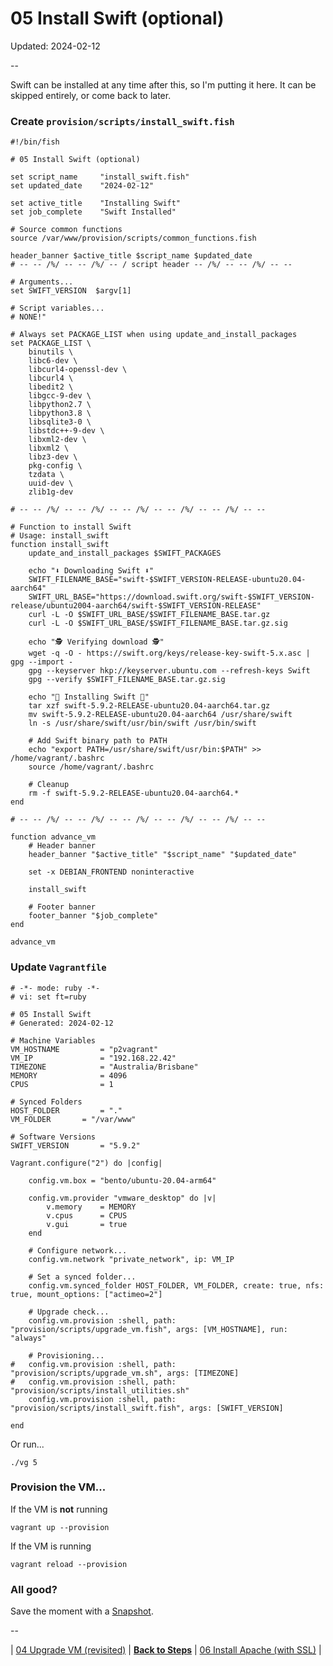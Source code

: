 # 05 Install Swift (optional)

Updated: 2024-02-12

--

Swift can be installed at any time after this, so I'm putting it here. It can be skipped entirely, or come back to later.

### Create `provision/scripts/install_swift.fish`

```
#!/bin/fish

# 05 Install Swift (optional)

set script_name     "install_swift.fish"
set updated_date    "2024-02-12"

set active_title    "Installing Swift"
set job_complete    "Swift Installed"

# Source common functions
source /var/www/provision/scripts/common_functions.fish

header_banner $active_title $script_name $updated_date
# -- -- /%/ -- -- /%/ -- / script header -- /%/ -- -- /%/ -- --

# Arguments...
set SWIFT_VERSION  $argv[1]

# Script variables...
# NONE!"

# Always set PACKAGE_LIST when using update_and_install_packages
set PACKAGE_LIST \
	binutils \
	libc6-dev \
	libcurl4-openssl-dev \
	libcurl4 \
	libedit2 \
	libgcc-9-dev \
	libpython2.7 \
	libpython3.8 \
	libsqlite3-0 \
	libstdc++-9-dev \
	libxml2-dev \
	libxml2 \
	libz3-dev \
	pkg-config \
	tzdata \
	uuid-dev \
	zlib1g-dev

# -- -- /%/ -- -- /%/ -- -- /%/ -- -- /%/ -- -- /%/ -- --

# Function to install Swift
# Usage: install_swift
function install_swift
	update_and_install_packages $SWIFT_PACKAGES

	echo "⬇️ Downloading Swift ⬇️"
	SWIFT_FILENAME_BASE="swift-$SWIFT_VERSION-RELEASE-ubuntu20.04-aarch64"
	SWIFT_URL_BASE="https://download.swift.org/swift-$SWIFT_VERSION-release/ubuntu2004-aarch64/swift-$SWIFT_VERSION-RELEASE"
	curl -L -O $SWIFT_URL_BASE/$SWIFT_FILENAME_BASE.tar.gz
	curl -L -O $SWIFT_URL_BASE/$SWIFT_FILENAME_BASE.tar.gz.sig

	echo "🕵️ Verifying download 🕵️"
	wget -q -O - https://swift.org/keys/release-key-swift-5.x.asc | gpg --import -
	gpg --keyserver hkp://keyserver.ubuntu.com --refresh-keys Swift
	gpg --verify $SWIFT_FILENAME_BASE.tar.gz.sig

	echo "🔄 Installing Swift 🔄"
	tar xzf swift-5.9.2-RELEASE-ubuntu20.04-aarch64.tar.gz
	mv swift-5.9.2-RELEASE-ubuntu20.04-aarch64 /usr/share/swift
	ln -s /usr/share/swift/usr/bin/swift /usr/bin/swift

	# Add Swift binary path to PATH
	echo "export PATH=/usr/share/swift/usr/bin:$PATH" >> /home/vagrant/.bashrc
	source /home/vagrant/.bashrc

	# Cleanup
	rm -f swift-5.9.2-RELEASE-ubuntu20.04-aarch64.*
end

# -- -- /%/ -- -- /%/ -- -- /%/ -- -- /%/ -- -- /%/ -- --

function advance_vm
	# Header banner
	header_banner "$active_title" "$script_name" "$updated_date"

	set -x DEBIAN_FRONTEND noninteractive

	install_swift

	# Footer banner
	footer_banner "$job_complete"
end

advance_vm
```

### Update `Vagrantfile`

```
# -*- mode: ruby -*-
# vi: set ft=ruby

# 05 Install Swift
# Generated: 2024-02-12

# Machine Variables
VM_HOSTNAME         = "p2vagrant"
VM_IP               = "192.168.22.42"
TIMEZONE            = "Australia/Brisbane"
MEMORY              = 4096
CPUS                = 1

# Synced Folders
HOST_FOLDER         = "."
VM_FOLDER       = "/var/www"

# Software Versions
SWIFT_VERSION       = "5.9.2"

Vagrant.configure("2") do |config|

	config.vm.box = "bento/ubuntu-20.04-arm64"

	config.vm.provider "vmware_desktop" do |v|
		v.memory    = MEMORY
		v.cpus      = CPUS
		v.gui       = true
	end

	# Configure network...
	config.vm.network "private_network", ip: VM_IP

	# Set a synced folder...
	config.vm.synced_folder HOST_FOLDER, VM_FOLDER, create: true, nfs: true, mount_options: ["actimeo=2"]

	# Upgrade check...
	config.vm.provision :shell, path: "provision/scripts/upgrade_vm.fish", args: [VM_HOSTNAME], run: "always"

	# Provisioning...
#	config.vm.provision :shell, path: "provision/scripts/upgrade_vm.sh", args: [TIMEZONE]
#	config.vm.provision :shell, path: "provision/scripts/install_utilities.sh"
	config.vm.provision :shell, path: "provision/scripts/install_swift.fish", args: [SWIFT_VERSION]

end
```

Or run...

```
./vg 5
```

### Provision the VM...

If the VM is **not** running

```
vagrant up --provision
```

If the VM is running

```
vagrant reload --provision
```

### All good?

Save the moment with a [Snapshot](./Snapshots.md).

--

<!-- 05 Install Swift (optional) -->
| [04 Upgrade VM (revisited)](./04_Upgrade_VM.md)
| [**Back to Steps**](../README.md)
| [06 Install Apache (with SSL)](./06_Install_Apache.md)
|
